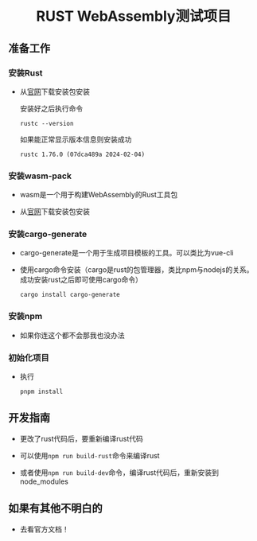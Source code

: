 # <center>RUST WebAssembly测试项目</center>

## 准备工作

### 安装Rust

* 从[官网](https://www.rust-lang.org/zh-CN/tools/install)下载安装包安装

    安装好之后执行命令
    ```shell
    rustc --version
    ```
    如果能正常显示版本信息则安装成功
    ```shell
    rustc 1.76.0 (07dca489a 2024-02-04)
    ```

### 安装wasm-pack

* wasm是一个用于构建WebAssembly的Rust工具包

* 从[官网](https://rustwasm.github.io/wasm-pack/)下载安装包安装

### 安装cargo-generate

* cargo-generate是一个用于生成项目模板的工具。可以类比为vue-cli

* 使用cargo命令安装（cargo是rust的包管理器，类比npm与nodejs的关系。成功安装rust之后即可使用cargo命令）

    ```shell
    cargo install cargo-generate
    ```

### 安装npm

* 如果你连这个都不会那我也没办法

### 初始化项目

* 执行
    ```shell
    pnpm install
    ```

## 开发指南

* 更改了rust代码后，要重新编译rust代码

* 可以使用`npm run build-rust`命令来编译rust

* 或者使用`npm run build-dev`命令，编译rust代码后，重新安装到node_modules

## 如果有其他不明白的

* 去看官方文档！
